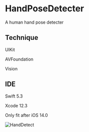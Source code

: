# HandPoseDetecter
 A human hand pose detecter

## Technique

UIKit

AVFoundation

Vision


## IDE

Swift 5.3

Xcode 12.3

Only fit after iOS 14.0

![HandDetect](https://user-images.githubusercontent.com/63318597/103304838-a336b580-49d7-11eb-9924-b05677142dfa.gif)
